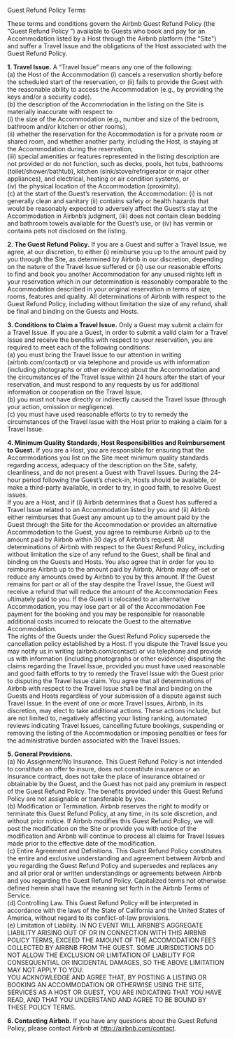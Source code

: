 Guest Refund Policy Terms

These terms and conditions govern the Airbnb Guest Refund Policy (the “Guest Refund Policy ”) available to Guests who book and pay for an Accommodation listed by a Host through the Airbnb platform (the "Site") and suffer a Travel Issue and the obligations of the Host associated with the Guest Refund Policy.

**1\. Travel Issue.** A “Travel Issue” means any one of the following:  
(a) the Host of the Accommodation (i) cancels a reservation shortly before the scheduled start of the reservation, or (ii) fails to provide the Guest with the reasonable ability to access the Accommodation (e.g., by providing the keys and/or a security code).  
(b) the description of the Accommodation in the listing on the Site is materially inaccurate with respect to:  
(i) the size of the Accommodation (e.g., number and size of the bedroom, bathroom and/or kitchen or other rooms),  
(ii) whether the reservation for the Accommodation is for a private room or shared room, and whether another party, including the Host, is staying at the Accommodation during the reservation,  
(iii) special amenities or features represented in the listing description are not provided or do not function, such as decks, pools, hot tubs, bathrooms (toilet/shower/bathtub), kitchen (sink/stove/refrigerator or major other appliances), and electrical, heating or air condition systems, or  
(iv) the physical location of the Accommodation (proximity).  
(c) at the start of the Guest’s reservation, the Accommodation: (i) is not generally clean and sanitary (ii) contains safety or health hazards that would be reasonably expected to adversely affect the Guest’s stay at the Accommodation in Airbnb’s judgment, (iii) does not contain clean bedding and bathroom towels available for the Guest’s use, or (iv) has vermin or contains pets not disclosed on the listing.

**2\. The Guest Refund Policy.** If you are a Guest and suffer a Travel Issue, we agree, at our discretion, to either (i) reimburse you up to the amount paid by you through the Site, as determined by Airbnb in our discretion, depending on the nature of the Travel Issue suffered or (ii) use our reasonable efforts to find and book you another Accommodation for any unused nights left in your reservation which in our determination is reasonably comparable to the Accommodation described in your original reservation in terms of size, rooms, features and quality. All determinations of Airbnb with respect to the Guest Refund Policy, including without limitation the size of any refund, shall be final and binding on the Guests and Hosts.

**3\. Conditions to Claim a Travel Issue.** Only a Guest may submit a claim for a Travel Issue. If you are a Guest, in order to submit a valid claim for a Travel Issue and receive the benefits with respect to your reservation, you are required to meet each of the following conditions:  
(a) you must bring the Travel Issue to our attention in writing (airbnb.com/contact) or via telephone and provide us with information (including photographs or other evidence) about the Accommodation and the circumstances of the Travel Issue within 24 hours after the start of your reservation, and must respond to any requests by us for additional information or cooperation on the Travel Issue.  
(b) you must not have directly or indirectly caused the Travel Issue (through your action, omission or negligence).  
(c) you must have used reasonable efforts to try to remedy the circumstances of the Travel Issue with the Host prior to making a claim for a Travel Issue.

**4\. Minimum Quality Standards, Host Responsibilities and Reimbursement to Guest.** If you are a Host, you are responsible for ensuring that the Accommodations you list on the Site meet minimum quality standards regarding access, adequacy of the description on the Site, safety, cleanliness, and do not present a Guest with Travel Issues. During the 24-hour period following the Guest’s check-in, Hosts should be available, or make a third-party available, in order to try, in good faith, to resolve Guest issues.  
If you are a Host, and if (i) Airbnb determines that a Guest has suffered a Travel Issue related to an Accommodation listed by you and (ii) Airbnb either reimburses that Guest any amount up to the amount paid by the Guest through the Site for the Accommodation or provides an alternative Accommodation to the Guest, you agree to reimburse Airbnb up to the amount paid by Airbnb within 30 days of Airbnb’s request. All determinations of Airbnb with respect to the Guest Refund Policy, including without limitation the size of any refund to the Guest, shall be final and binding on the Guests and Hosts. You also agree that in order for you to reimburse Airbnb up to the amount paid by Airbnb, Airbnb may off-set or reduce any amounts owed by Airbnb to you by this amount. If the Guest remains for part or all of the stay despite the Travel Issue, the Guest will receive a refund that will reduce the amount of the Accommodation Fees ultimately paid to you. If the Guest is relocated to an alternative Accommodation, you may lose part or all of the Accommodation Fee payment for the booking and you may be responsible for reasonable additional costs incurred to relocate the Guest to the alternative Accommodation.  
The rights of the Guests under the Guest Refund Policy supersede the cancellation policy established by a Host. If you dispute the Travel Issue you may notify us in writing (airbnb.com/contact) or via telephone and provide us with information (including photographs or other evidence) disputing the claims regarding the Travel Issue, provided you must have used reasonable and good faith efforts to try to remedy the Travel Issue with the Guest prior to disputing the Travel Issue claim. You agree that all determinations of Airbnb with respect to the Travel Issue shall be final and binding on the Guests and Hosts regardless of your submission of a dispute against such Travel Issue. In the event of one or more Travel Issues, Airbnb, in its discretion, may elect to take additional actions. These actions include, but are not limited to, negatively affecting your listing ranking, automated reviews indicating Travel Issues, cancelling future bookings, suspending or removing the listing of the Accommodation or imposing penalties or fees for the administrative burden associated with the Travel Issues.

**5\. General Provisions.**  
(a) No Assignment/No Insurance. This Guest Refund Policy is not intended to constitute an offer to insure, does not constitute insurance or an insurance contract, does not take the place of insurance obtained or obtainable by the Guest, and the Guest has not paid any premium in respect of the Guest Refund Policy. The benefits provided under this Guest Refund Policy are not assignable or transferable by you.  
(b) Modification or Termination. Airbnb reserves the right to modify or terminate this Guest Refund Policy, at any time, in its sole discretion, and without prior notice. If Airbnb modifies this Guest Refund Policy, we will post the modification on the Site or provide you with notice of the modification and Airbnb will continue to process all claims for Travel Issues made prior to the effective date of the modification.  
(c) Entire Agreement and Definitions. This Guest Refund Policy constitutes the entire and exclusive understanding and agreement between Airbnb and you regarding the Guest Refund Policy and supersedes and replaces any and all prior oral or written understandings or agreements between Airbnb and you regarding the Guest Refund Policy. Capitalized terms not otherwise defined herein shall have the meaning set forth in the Airbnb Terms of Service.  
(d) Controlling Law. This Guest Refund Policy will be interpreted in accordance with the laws of the State of California and the United States of America, without regard to its conflict-of-law provisions.  
(e) Limitation of Liability. IN NO EVENT WILL AIRBNB’S AGGREGATE LIABILITY ARISING OUT OF OR IN CONNECTION WITH THIS AIRBNB POLICY TERMS, EXCEED THE AMOUNT OF THE ACCOMODATION FEES COLLECTED BY AIRBNB FROM THE GUEST. SOME JURISDICTIONS DO NOT ALLOW THE EXCLUSION OR LIMITATION OF LIABILITY FOR CONSEQUENTIAL OR INCIDENTAL DAMAGES, SO THE ABOVE LIMITATION MAY NOT APPLY TO YOU.  
YOU ACKNOWLEDGE AND AGREE THAT, BY POSTING A LISTING OR BOOKING AN ACCOMMODATION OR OTHERWISE USING THE SITE, SERVICES AS A HOST OR GUEST, YOU ARE INDICATING THAT YOU HAVE READ, AND THAT YOU UNDERSTAND AND AGREE TO BE BOUND BY THESE POLICY TERMS.

**6\. Contacting Airbnb.** If you have any questions about the Guest Refund Policy, please contact Airbnb at http://airbnb.com/contact.